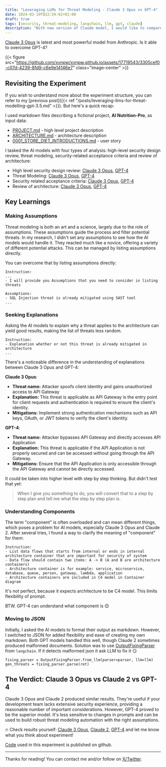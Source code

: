 ```yaml
---
title: "Leveraging LLMs for Threat Modeling - Claude 3 Opus vs GPT-4"
date: 2024-03-19T022:59:02+01:00
draft: true
tags: [security, threat-modeling, langchain, llm, gpt, claude]
description: "With new version of Claude model, I would like to compare it to GPT-4 in threat modeling"
---
```


[Claude 3 Opus](https://www.anthropic.com/news/claude-3-family) is latest and most powerful model from Anthropic. Is it able to overcome GPT-4?

{{< figure src="https://github.com/xvnpw/xvnpw.github.io/assets/17719543/3305cef0-c07d-4239-8fd9-c6e9e14146e7" class="image-center" >}}

## Revisiting the Experiment

If you wish to understand more about the experiment structure, you can refer to my [previous post]({{< ref "/posts/leveraging-llms-for-threat-modelling-gpt-3.5.md" >}}). But here's a quick recap:

I used markdown files describing a fictional project, **AI Nutrition-Pro**, as input data:
- [PROJECT.md](https://github.com/xvnpw/ai-nutrition-pro-design-claude3-opus/blob/main/PROJECT.md) - high level project description
- [ARCHITECTURE.md](https://github.com/xvnpw/ai-nutrition-pro-design-claude3-opus/blob/main/ARCHITECTURE.md) - architecture description
- [0001_STORE_DIET_INTRODUCTIONS.md](https://github.com/xvnpw/ai-nutrition-pro-design-claude3-opus/blob/main/user-stories/0001_STORE_DIET_INTRODUCTIONS.md) - user story

I tasked the AI models with four types of analysis: high-level security design review, threat modeling, security-related acceptance criteria and review of architecture:
- High level security design review: [Claude 3 Opus](https://github.com/xvnpw/ai-nutrition-pro-design-claude3-opus/blob/main/PROJECT_SECURITY.md), [GPT-4](https://github.com/xvnpw/ai-nutrition-pro-design-gpt4/blob/main/PROJECT_SECURITY.md)
- Threat Modeling: [Claude 3 Opus](https://github.com/xvnpw/ai-nutrition-pro-design-claude3-opus/blob/main/ARCHITECTURE_SECURITY.md), [GPT-4](https://github.com/xvnpw/ai-nutrition-pro-design-gpt4/blob/main/ARCHITECTURE_SECURITY.md)
- Security related acceptance criteria: [Claude 3 Opus](https://github.com/xvnpw/ai-nutrition-pro-design-claude3-opus/blob/main/user-stories/0001_STORE_DIET_INTRODUCTIONS_SECURITY.md), [GPT-4](https://github.com/xvnpw/ai-nutrition-pro-design-gpt4/blob/main/user-stories/0001_STORE_DIET_INTRODUCTIONS_SECURITY.md)
- Review of architecture: [Claude 3 Opus](https://github.com/xvnpw/ai-nutrition-pro-design-claude3-opus/blob/main/ARCHITECTURE_REVIEW.md), [GPT-4](https://github.com/xvnpw/ai-nutrition-pro-design-gpt4/blob/main/ARCHITECTURE_REVIEW.md)

## Key Learnings

### Making Assumptions

Threat modeling is both an art and a science, largely due to the role of assumptions. These assumptions guide the process and filter potential threats. In my research, I didn't set any assumptions to see how the AI models would handle it. They reacted much like a novice, offering a variety of different potential attacks. This can be managed by listing assumptions directly. 

You can overcome that by listing assumptions directly:
```
Instruction:
...
- I will provide you Assumptions that you need to consider in listing threats

Assumptions:
- SQL Injection threat is already mitigated using SAST tool
...
```

### Seeking Explanations

Asking the AI models to explain why a threat applies to the architecture can yield good results, making the list of threats less random.

```
Instruction:
- Explanation whether or not this threat is already mitigated in architecture
...
```

There's a noticeable difference in the understanding of explanations between Claude 3 Opus and GPT-4:

**Claude 3 Opus**:
- **Threat name:** Attacker spoofs client identity and gains unauthorized access to API Gateway
- **Explanation:** This threat is applicable as API Gateway is the entry point for client requests and authentication is required to ensure the client's identity.
- **Mitigations:** Implement strong authentication mechanisms such as API keys, OAuth, or JWT tokens to verify the client's identity.

**GPT-4**:
- **Threat name:** Attacker bypasses API Gateway and directly accesses API Application
- **Explanation:** This threat is applicable if the API Application is not properly secured and can be accessed without going through the API Gateway.
- **Mitigations:** Ensure that the API Application is only accessible through the API Gateway and cannot be directly accessed.

It could be taken into higher level with step by step thinking. But didn't test that yet:
> When I give you something to do, you will convert that to a step by step plan and tell me what the step by step plan is.

### Understanding Components

The term "component" is often overloaded and can mean different things, which poses a problem for AI models, especially Claude 3 Opus and Claude 2. After several tries, I found a way to clarify the meaning of "component" for them:

```
Instruction:
- List data flows that starts from internal or ends in internal architecture container that are important for security of system
- Data flow should contain two items: A -> B (A and B are architecture containers)
- Architecture container is for example: service, microservice, database, queue, person, gateway, lambda, application
- Architecture containers are included in C4 model in Container diagram
```

It's not perfect, because it expects architecture to be C4 model. This limits flexibility of prompt. 

BTW. GPT-4 can understand what component is 😊 

### Moving to JSON

Initially, I asked the AI models to format their output as markdown. However, I switched to JSON for added flexibility and ease of creating my own markdown. Both GPT models handled this well, though Claude 2 sometimes produced malformed documents. Solution was to use [OutputFixingParser](https://python.langchain.com/docs/modules/model_io/output_parsers/output_fixing_parser) from `langchain`. If it detects malformed json it ask LLM to fix it 😏

```
fixing_parser = OutputFixingParser.from_llm(parser=parser, llm=llm)
gen_threats = fixing_parser.parse(ret)
```

## The Verdict: Claude 3 Opus vs Claude 2 vs GPT-4

Claude 3 Opus and Claude 2 produced similar results. They're useful if your development team lacks extensive security experience, providing a reasonable number of important considerations. However, GPT-4 proved to be the superior model. It's less sensitive to changes in prompts and can be used to build robust threat modeling automation with the right assumptions.

🔥 Check results yourself: [Claude 3 Opus](https://github.com/xvnpw/ai-nutrition-pro-design-claude3-opus/blob/main/ARCHITECTURE_SECURITY.md), [Claude 2](https://github.com/xvnpw/ai-nutrition-pro-design-claude2/blob/main/ARCHITECTURE_SECURITY.md), [GPT-4](https://github.com/xvnpw/ai-nutrition-pro-design-gpt4/blob/main/ARCHITECTURE_SECURITY.md) and let me know what you think about experiment!

[Code](https://github.com/xvnpw/ai-threat-modeling-action) used in this experiment is published on github.

---

Thanks for reading! You can contact me and/or follow on [X/Twitter](https://twitter.com/xvnpw).
